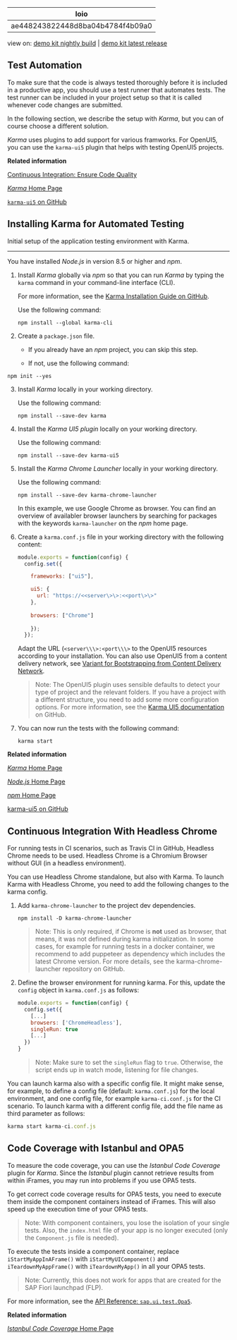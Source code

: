 <!-- loioae448243822448d8ba04b4784f4b09a0 -->

| loio |
| -----|
| ae448243822448d8ba04b4784f4b09a0 |

<div id="loio">

view on: [demo kit nightly build](https://openui5nightly.hana.ondemand.com/#/topic/ae448243822448d8ba04b4784f4b09a0) | [demo kit latest release](https://openui5.hana.ondemand.com/#/topic/ae448243822448d8ba04b4784f4b09a0)</div>

## Test Automation

To make sure that the code is always tested thoroughly before it is included in a productive app, you should use a test runner that automates tests. The test runner can be included in your project setup so that it is called whenever code changes are submitted.

In the following section, we describe the setup with *Karma*, but you can of course choose a different solution.

*Karma* uses plugins to add support for various framworks. For OpenUI5, you can use the `karma-ui5` plugin that helps with testing OpenUI5 projects.

**Related information**  


[Continuous Integration: Ensure Code Quality](Continuous_Integration_Ensure_Code_Quality__fe7a158.md)

[*Karma* Home Page](https://karma-runner.github.io/)

[`karma-ui5` on GitHub](https://help.sap.com/viewer/disclaimer-for-links?q=https%3A%2F%2Fgithub.com%2FSAP%2Fkarma-openui5)

 <a name="loioae448243822448d8ba04b4784f4b09a0 loioa182676ed3714bd5b4f011eb29076f6c__loioa182676ed3714bd5b4f011eb29076f6c"/>

<!-- loioa182676ed3714bd5b4f011eb29076f6c -->

## Installing Karma for Automated Testing

Initial setup of the application testing environment with Karma.

***

You have installed *Node.js* in version 8.5 or higher and *npm*.

1.  Install *Karma* globally via *npm* so that you can run *Karma* by typing the `karma` command in your command-line interface \(CLI\).

    For more information, see the [Karma Installation Guide on GitHub](http://karma-runner.github.io/1.0/intro/installation.html).

    Use the following command:

    ```nocode
    npm install --global karma-cli
    ```

2.  Create a `package.json` file.

    -   If you already have an *npm* project, you can skip this step.

    -   If not, use the following command:

```nocode
npm init --yes
```

3.  Install *Karma* locally in your working directory.

    Use the following command:

    ```nocode
    npm install --save-dev karma
    ```

4.  Install the *Karma UI5 plugin* locally on your working directory.

    Use the following command:

    ```nocode
    npm install --save-dev karma-ui5
    ```

5.  Install the *Karma Chrome Launcher* locally in your working directory.

    Use the following command:

    ```nocode
    npm install --save-dev karma-chrome-launcher
    ```

    In this example, we use Google Chrome as browser. You can find an overview of availabler browser launchers by searching for packages with the keywords `karma-launcher` on the *npm* home page.

6.  Create a `karma.conf.js` file in your working directory with the following content:

    ``` js
    module.exports = function(config) {
      config.set({
    
        frameworks: ["ui5"],
    
        ui5: {
          url: "https://<<server\>\>:<<port\>\>"
        },
     
        browsers: ["Chrome"]
        
        });
      });
    ```

    Adapt the URL \(`<server\\\>:<port\\\>` to the OpenUI5 resources according to your installation. You can also use OpenUI5 from a content delivery network, see [Variant for Bootstrapping from Content Delivery Network](Variant_for_Bootstrapping_from_Content_Delivery_Network_2d3eb2f.md).

    > Note:
    > The OpenUI5 plugin uses sensible defaults to detect your type of project and the relevant folders. If you have a project with a different structure, you need to add some more configuration options. For more information, see the [Karma UI5 documentation](https://github.com/SAP/karma-ui5#about) on GitHub.
    > 
    > 

7.  You can now run the tests with the following command:

    ```nocode
    karma start
    ```


**Related information**  


[*Karma* Home Page](https://karma-runner.github.io/)

[*Node.js* Home Page](http://nodejs.org/)

[*npm* Home Page](https://www.npmjs.com/)

[karma-ui5 on GitHub](https://github.com/SAP/karma-openui5)

 <a name="loioae448243822448d8ba04b4784f4b09a0 loio8c27b0ab239242c69f181208c9b8fb1d__loio8c27b0ab239242c69f181208c9b8fb1d"/>

<!-- loio8c27b0ab239242c69f181208c9b8fb1d -->

## Continuous Integration With Headless Chrome

For running tests in CI scenarios, such as Travis CI in GitHub, Headless Chrome needs to be used. Headless Chrome is a Chromium Browser without GUI \(in a headless environment\).

You can use Headless Chrome standalone, but also with Karma. To launch Karma with Headless Chrome, you need to add the following changes to the karma config.

1.  Add `karma-chrome-launcher` to the project dev dependencies.

    ```
    npm install -D karma-chrome-launcher
    ```

    > Note:
    > This is only required, if Chrome is **not** used as browser, that means, it was not defined during karma initialization. In some cases, for example for running tests in a docker container, we recommend to add puppeteer as dependency which includes the latest Chrome version. For more details, see the karma-chrome-launcher repository on GitHub.
    > 
    > 

2.  Define the browser environment for running karma. For this, update the `config` object in `karma.conf.js` as follows:

    ``` js
    module.exports = function(config) {
      config.set({
        [...]
        browsers: ['ChromeHeadless'],
        singleRun: true
        [...]
      })
    }
    ```

    > Note:
    > Make sure to set the `singleRun` flag to `true`. Otherwise, the script ends up in watch mode, listening for file changes.
    > 
    > 


You can launch karma also with a specific config file. It might make sense, for example, to define a config file \(default: `karma.conf.js`\) for the local environment, and one config file, for example `karma-ci.conf.js` for the CI scenario. To launch karma with a different config file, add the file name as third parameter as follows:

``` js
karma start karma-ci.conf.js
```

 <a name="loioae448243822448d8ba04b4784f4b09a0 loio1851a066b0e34d84ae00f887445239e5__loio1851a066b0e34d84ae00f887445239e5"/>

<!-- loio1851a066b0e34d84ae00f887445239e5 -->

## Code Coverage with Istanbul and OPA5

To measure the code coverage, you can use the *Istanbul Code Coverage* plugin for *Karma*. Since the *Istanbul* plugin cannot retrieve results from within iFrames, you may run into problems if you use OPA5 tests.

To get correct code coverage results for OPA5 tests, you need to execute them inside the component containers instead of iFrames. This will also speed up the execution time of your OPA5 tests.

> Note:
> With component containers, you lose the isolation of your single tests. Also, the `index.html` file of your app is no longer executed \(only the `Component.js` file is needed\).
> 
> 

To execute the tests inside a component container, replace `iStartMyAppInAFrame()` with `iStartMyUIComponent()` and `iTeardownMyAppFrame()` with `iTeardownMyApp()` in all your OPA5 tests.

> Note:
> Currently, this does not work for apps that are created for the SAP Fiori launchpad \(FLP\).
> 
> 

For more information, see the [API Reference: `sap.ui.test.Opa5`](https://openui5.hana.ondemand.com/#docs/api/symbols/sap.ui.test.Opa5.html).

**Related information**  


[*Istanbul Code Coverage* Home Page](https://istanbul.js.org/)

